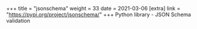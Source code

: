 +++
title = "jsonschema"
weight = 33
date = 2021-03-06
[extra]
link = "https://pypi.org/project/jsonschema/"
+++
Python library - JSON Schema validation

